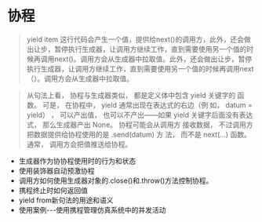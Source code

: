 # 协程

> yield item 这行代码会产生一个值，提供给next\(\)的调用方，此外，还会做出让步，暂停执行生成器，让调用方继续工作，直到需要使用另一个值的时候再调用next\(\)。调用方会从生成器中拉取值。此外，还会做出让步，暂停执行生成器，让调用方继续工作，直到需要使用另一个值的时候再调用next（）。调用方会从生成器中拉取值。

> 从句法上看， 协程与生成器类似， 都是定义体中包含 yield 关键字的函数。 可是， 在协程中， yield 通常出现在表达式的右边（例如， datum = yield） ， 可以产出值， 也可以不产出——如果 yield关键字后面没有表达式， 那么生成器产出 None。 协程可能会从调用方接收数据， 不过调用方把数据提供给协程使用的是 .send\(datum\) 方法， 而不是 next\(...\) 函数。 通常， 调用方会把值推送给协程。

* 生成器作为协协程使用时的行为和状态
* 使用装饰器自动预激协程
* 调用方如何使用生成器对象的.close\(\)和.throw\(\)方法控制协程。
* 携程终止时如何返回值
* yield from新句法的用途和语义
* 使用案例---使用携程管理仿真系统中的并发活动

# 



